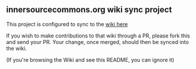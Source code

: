 ## innersourcecommons.org wiki sync project

This project is configured to sync to the [wiki here](https://github.com/InnerSourceCommons/innersourcecommons.org/wiki)

If you wish to make contributions to that wiki through a PR, please fork this and send your PR. Your change, once merged, should then be synced into the wiki.

(If you're browsing the Wiki and see this README, you can ignore it)
